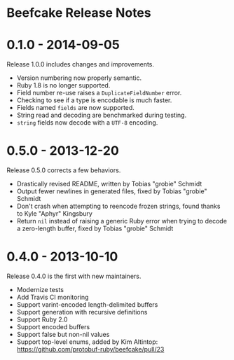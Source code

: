 # Beefcake Release Notes

# 0.1.0 - 2014-09-05

Release 1.0.0 includes changes and improvements.

* Version numbering now properly semantic.
* Ruby 1.8 is no longer supported.
* Field number re-use raises a `DuplicateFieldNumber` error.
* Checking to see if a type is encodable is much faster.
* Fields named `fields` are now supported.
* String read and decoding are benchmarked during testing.
* `string` fields now decode with a `UTF-8` encoding.

# 0.5.0 - 2013-12-20

Release 0.5.0 corrects a few behaviors.

* Drastically revised README, written by Tobias "grobie" Schmidt
* Output fewer newlines in generated files, fixed by Tobias "grobie" Schmidt
* Don't crash when attempting to reencode frozen strings,
  found thanks to Kyle "Aphyr" Kingsbury
* Return `nil` instead of raising a generic Ruby error when trying to
  decode a zero-length buffer, fixed by Tobias "grobie" Schmidt 

# 0.4.0 - 2013-10-10

Release 0.4.0 is the first with new maintainers.

* Modernize tests
* Add Travis CI monitoring
* Support varint-encoded length-delimited buffers
* Support generation with recursive definitions
* Support Ruby 2.0
* Support encoded buffers
* Support false but non-nil values
* Support top-level enums, added by Kim Altintop:
  https://github.com/protobuf-ruby/beefcake/pull/23

